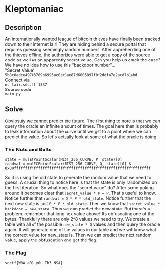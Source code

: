 # Kleptomaniac
## Description
An internationally wanted league of bitcoin thieves have finally been tracked down to their internet lair! They are hiding behind a secure portal that requires guessing seemingly random numbers. After apprehending one of the thieves offline, the authorities were able to get a copy of the source code as well as an apparently secret value. Can you help us crack the case? We have no idea how to use this “backdoor number”...   
"Secret Value"   
```5b8c0adce49783789b6995ac0ec3ae87d6005897f0f2ddf47e2acd7b1abd```  
Connect via   
```nc lair.sdc.tf 1337```   
Source code   
```main.py```   
## Solve
Obviosuly we cannot predict the future. The first thing to note is that we can query the oracle an infinite amount of times. 
The goal here then is probably to leak information about the curve until we get to a point where we can predict the value.
So let's actually look at some of what the oracle is doing.
### The Nuts and Bolts
```
state = mulECPointScalar(NIST_256_CURVE, P, state)[0]
randval = mulECPointScalar(NIST_256_CURVE, Q, state)[0] & 0x00ffffffffffffffffffffffffffffffffffffffffffffffffffffffffffffff
```
So it is using the old state to generate the random value that we need to guess. A crucial thing to notice here is that the state
is only randomized on the first iteration. So what does the "secret value" do? After some poking around it becomes clear that
```secret_value * Q = P```. That's useful to know. Notice further that ```randval = Q * P * old_state```. Notice further that the next new
state is just ```P * P * old_state```. Then we know that ```secret_value * backdoor = new_state```. Thus we can predict the new state. But there's
a problem. remember that long hex value above? Its obfuscating one of the bytes. Thankfully there are only 2^8 values we need to try.
We create a table with all of the possible ```new_state * Q``` values and then query the oracle again. It will generate one of the values
in our table and we will know what the correct value for new_state is. Then we can predict the next random value, apply the obfuscation and get the flag.
### The Flag
```
sdctf{W0W_aR3_y0u_Th3_NSA}
```